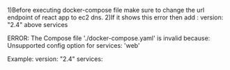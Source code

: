 1)Before executing docker-compose file make sure to change the url endpoint of react app to ec2 dns. 2)If it shows this error then add : version: "2.4" above services

ERROR: The Compose file './docker-compose.yaml' is invalid because:
Unsupported config option for services: 'web'

Example:
version: "2.4"
services:
